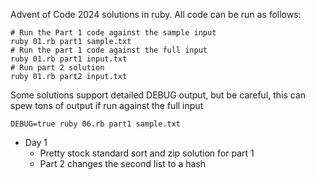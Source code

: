 Advent of Code 2024 solutions in ruby. All code can be run as follows:

```
# Run the Part 1 code against the sample input
ruby 01.rb part1 sample.txt
# Run the part 1 code against the full input
ruby 01.rb part1 input.txt
# Run part 2 solution
ruby 01.rb part2 input.txt

```

Some solutions support detailed DEBUG output, but be careful, this
can spew tons of output if run against the full input
```
DEBUG=true ruby 06.rb part1 sample.txt
```


* Day 1
  * Pretty stock standard sort and zip solution for part 1
  * Part 2 changes the second list to a hash
